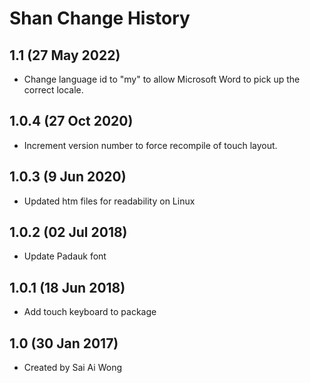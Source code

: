 Shan Change History
=======================

1.1 (27 May 2022)
-------------------
* Change language id to "my" to allow Microsoft Word to pick up the correct locale.


1.0.4 (27 Oct 2020)
-------------------
* Increment version number to force recompile of touch layout.

1.0.3 (9 Jun 2020)
-------------------
* Updated htm files for readability on Linux

1.0.2 (02 Jul 2018)
-------------------
* Update Padauk font

1.0.1 (18 Jun 2018)
-------------------
* Add touch keyboard to package

1.0 (30 Jan 2017)
-----------------

* Created by Sai Ai Wong
